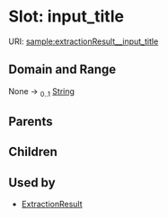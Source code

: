
# Slot: input_title




URI: [sample:extractionResult__input_title](http://w3id.org/ontogpt/environmental-sample/extractionResult__input_title)


## Domain and Range

None &#8594;  <sub>0..1</sub> [String](types/String.md)

## Parents


## Children


## Used by

 * [ExtractionResult](ExtractionResult.md)
